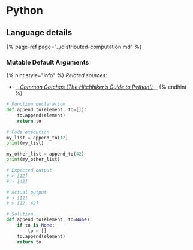 # Python

## Language details



{% page-ref page="../distributed-computation.md" %}

### Mutable Default Arguments

{% hint style="info" %}
_Related sources:_

* \_\_[_Common Gotchas \(The Hitchhiker’s Guide to Python!\)_](https://docs.python-guide.org/writing/gotchas/#mutable-default-arguments)\_\_
{% endhint %}

```python
# Function declaration
def append_to(element, to=[]):
    to.append(element)
    return to
    
# Code execution
my_list = append_to(12)
print(my_list)

my_other_list = append_to(42)
print(my_other_list)

# Expected output
# > [12]
# > [42]

# Actual output
# > [12]
# > [12, 42]

# Solution
def append_to(element, to=None):
    if to is None:
        to = []
    to.append(element)
    return to
```

